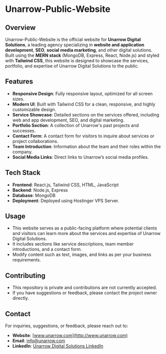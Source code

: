 # Unarrow-Public-Website

## Overview
Unarrow-Public-Website is the official website for **Unarrow Digital Solutions**, a leading agency specializing in **website and application development**, **SEO**, **social media marketing**, and other digital solutions. Built using the **MERN stack** (MongoDB, Express, React, Node.js) and styled with **Tailwind CSS**, this website is designed to showcase the services, portfolio, and expertise of Unarrow Digital Solutions to the public.

## Features
- **Responsive Design**: Fully responsive layout, optimized for all screen sizes.
- **Modern UI**: Built with Tailwind CSS for a clean, responsive, and highly customizable design.
- **Service Showcase**: Detailed sections on the services offered, including web and app development, SEO, and digital marketing.
- **Portfolio Section**: A collection of Unarrow's past projects and successes.
- **Contact Form**: A contact form for visitors to inquire about services or project collaborations.
- **Team Introduction**: Information about the team and their roles within the company.
- **Social Media Links**: Direct links to Unarrow’s social media profiles.

## Tech Stack
- **Frontend**: React.js, Tailwind CSS, HTML, JavaScript
- **Backend**: Node.js, Express
- **Database**: MongoDB
- **Deployment**: Deployed using Hostinger VPS Server.

## Usage

- This website serves as a public-facing platform where potential clients and visitors can learn more about the services and expertise of Unarrow Digital Solutions.
- It includes sections like service descriptions, team member introductions, and a contact form.
- Modify content such as text, images, and links as per your business requirements.

## Contributing

- This repository is private and contributions are not currently accepted.
- If you have suggestions or feedback, please contact the project owner directly.

## Contact

For inquiries, suggestions, or feedback, please reach out to:

- **Website**: [www.unarrow.com](http://www.unarrow.com)
- **Email**: info@unarrow.com
- **LinkedIn**: [Unarrow Digital Solutions LinkedIn](https://www.linkedin.com/in/unarrow-digital-solutions-654b04320/)




